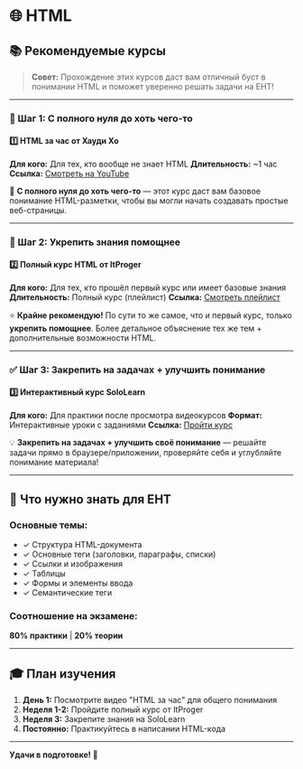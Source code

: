 # 🌐 HTML

## 📚 Рекомендуемые курсы

> **Совет:** Прохождение этих курсов даст вам отличный буст в понимании HTML и поможет уверенно решать задачи на ЕНТ!

---

### 🎯 Шаг 1: С полного нуля до хоть чего-то

#### 1️⃣ HTML за час от Хауди Хо
**Для кого:** Для тех, кто вообще не знает HTML
**Длительность:** ~1 час
**Ссылка:** [Смотреть на YouTube](https://www.youtube.com/watch?v=bWNmJqgri4Q)

📌 **С полного нуля до хоть чего-то** — этот курс даст вам базовое понимание HTML-разметки, чтобы вы могли начать создавать простые веб-страницы.

---

### 🚀 Шаг 2: Укрепить знания помощнее

#### 2️⃣ Полный курс HTML от ItProger
**Для кого:** Для тех, кто прошёл первый курс или имеет базовые знания
**Длительность:** Полный курс (плейлист)
**Ссылка:** [Смотреть плейлист](https://www.youtube.com/watch?v=_R5a-Kc0pRc&list=PLDyJYA6aTY1nlkG0gBj96XDmDSC4Fy1TO)

⭐ **Крайне рекомендую!** По сути то же самое, что и первый курс, только **укрепить помощнее**. Более детальное объяснение тех же тем + дополнительные возможности HTML.

---

### ✅ Шаг 3: Закрепить на задачах + улучшить понимание

#### 3️⃣ Интерактивный курс SoloLearn
**Для кого:** Для практики после просмотра видеокурсов
**Формат:** Интерактивные уроки с заданиями
**Ссылка:** [Пройти курс](https://www.sololearn.com/ru/learn/courses/le-html)

💡 **Закрепить на задачах + улучшить своё понимание** — решайте задачи прямо в браузере/приложении, проверяйте себя и углубляйте понимание материала!

---

## 📖 Что нужно знать для ЕНТ

### Основные темы:
- ✓ Структура HTML-документа
- ✓ Основные теги (заголовки, параграфы, списки)
- ✓ Ссылки и изображения
- ✓ Таблицы
- ✓ Формы и элементы ввода
- ✓ Семантические теги

### Соотношение на экзамене:
**80% практики** | **20% теории**

---

## 🎓 План изучения

1. **День 1:** Посмотрите видео "HTML за час" для общего понимания
2. **Неделя 1-2:** Пройдите полный курс от ItProger
3. **Неделя 3:** Закрепите знания на SoloLearn
4. **Постоянно:** Практикуйтесь в написании HTML-кода

---

**Удачи в подготовке! 🚀**